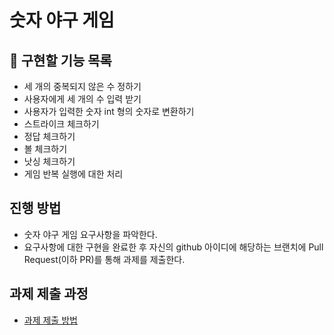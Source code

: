 # 숫자 야구 게임

## 📌 구현할 기능 목록
- 세 개의 중복되지 않은 수 정하기
- 사용자에게 세 개의 수 입력 받기
- 사용자가 입력한 숫자 int 형의 숫자로 변환하기
- 스트라이크 체크하기
- 정답 체크하기
- 볼 체크하기
- 낫싱 체크하기
- 게임 반복 실행에 대한 처리

## 진행 방법
* 숫자 야구 게임 요구사항을 파악한다.
* 요구사항에 대한 구현을 완료한 후 자신의 github 아이디에 해당하는 브랜치에 Pull Request(이하 PR)를 통해 과제를 제출한다.

## 과제 제출 과정
* [과제 제출 방법](https://github.com/next-step/nextstep-docs/tree/master/precourse)
